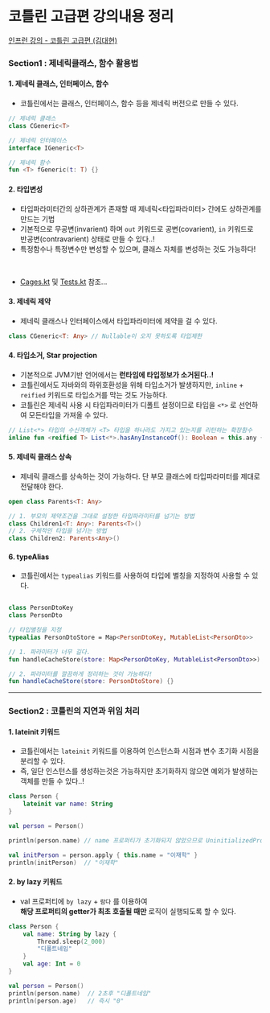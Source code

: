 # 코틀린 고급편 강의내용 정리

[인프런 강의 - 코틀린 고급편 (김대현)](https://www.inflearn.com/course/%EC%BD%94%ED%8B%80%EB%A6%B0-%EA%B3%A0%EA%B8%89%ED%8E%B8/dashboard)

### Section1 : 제네릭클래스, 함수 활용법
 
#### 1. 제네릭 클래스, 인터페이스, 함수
* 코틀린에서는 클래스, 인터페이스, 함수 등을 제네릭 버전으로 만들 수 있다.

```kotlin
// 제네릭 클래스
class CGeneric<T>

// 제네릭 인터페이스 
interface IGeneric<T>

// 제네릭 함수
fun <T> fGeneric(t: T) {}
```


#### 2. 타입변성
* 타입파라미터간의 상하관계가 존재할 때 제네릭<타입파라미터> 간에도 상하관계를 만드는 기법
* 기본적으로 무공변(invarient) 하며 `out` 키워드로 공변(covarient), `in` 키워드로 반공변(contravarient) 상태로 만들 수 있다..!
* 특정함수나 특정변수만 변성할 수 있으며, 클래스 자체를 변성하는 것도 가능하다!
<br/>

* [Cages.kt](section1/Cages.kt) 및 [Tests.kt](section1/Tests.kt) 참조...


#### 3. 제네릭 제약
* 제네릭 클래스나 인터페이스에서 타입파라미터에 제약을 걸 수 있다.

```kotlin
class CGeneric<T: Any> // Nullable이 오지 못하도록 타입제한
```


#### 4. 타입소거, Star projection
* 기본적으로 JVM기반 언어에서는 **런타임에 타입정보가 소거된다..!**
* 코틀린에서도 자바와의 하위호환성을 위해 타입소거가 발생하지만, `inline` + `reified` 키워드로 타입소거를 막는 것도 가능하다.
* 코틀린은 제네릭 사용 시 타입파라미터가 디폴트 설정이므로 타입을 `<*>` 로 선언하여 모든타입을 가져올 수 있다. 
```kotlin
// List<*> 타입의 수신객체가 <T> 타입을 하나라도 가지고 있는지를 리턴하는 확장함수
inline fun <reified T> List<*>.hasAnyInstanceOf(): Boolean = this.any { it is T }
```

#### 5. 제네릭 클래스 상속
* 제네릭 클래스를 상속하는 것이 가능하다. 단 부모 클래스에 타입파라미터를 제대로 전달해야 한다.
```kotlin
open class Parents<T: Any>

// 1. 부모의 제약조건을 그대로 설정한 타입파라미터를 넘기는 방법
class Children1<T: Any>: Parents<T>()
// 2. 구체적인 타입을 넘기는 방법
class Children2: Parents<Any>() 
```

#### 6. typeAlias
* 코틀린에서는 `typealias` 키워드를 사용하여 타입에 별칭을 지정하여 사용할 수 있다.

```kotlin

class PersonDtoKey
class PersonDto

// 타입별칭을 지정
typealias PersonDtoStore = Map<PersonDtoKey, MutableList<PersonDto>>

// 1. 파라미터가 너무 길다.
fun handleCacheStore(store: Map<PersonDtoKey, MutableList<PersonDto>>) {}

// 2. 파라미터를 깔끔하게 정리하는 것이 가능하다!
fun handleCacheStore(store: PersonDtoStore) {}
```

---

### Section2 : 코틀린의 지연과 위임 처리


#### 1. lateinit 키워드
* 코틀린에서는 `lateinit` 키워드를 이용하여 인스턴스화 시점과 변수 초기화 시점을 분리할 수 있다.
* 즉, 일단 인스턴스를 생성하는것은 가능하지만 초기화하지 않으면 예외가 발생하는 객체를 만들 수 있다..!
```kotlin
class Person {
    lateinit var name: String
}

val person = Person()

println(person.name) // name 프로퍼티가 초기화되지 않았으므로 UninitializedPropertyAccessException 발생..!

val initPerson = person.apply { this.name = "이재학" }
println(initPerson)  // "이재학"
```

#### 2. by lazy 키워드
* val 프로퍼티에 `by lazy` + `람다` 를 이용하여 <br/>
**해당 프로퍼티의 getter가 최초 호출될 때만** 로직이 실행되도록 할 수 있다.
```kotlin
class Person {
    val name: String by lazy {
        Thread.sleep(2_000)
        "디폴트네임"
    }
    val age: Int = 0
}

val person = Person()
println(person.name)  // 2초후 "디폴트네임"
println(person.age)   // 즉시 "0"
```